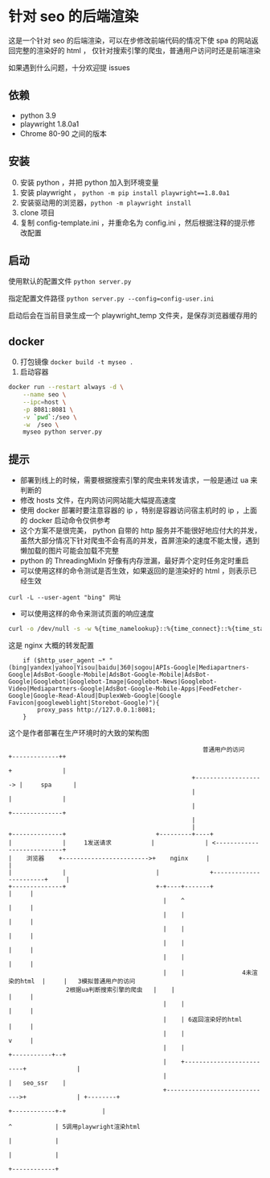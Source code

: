 针对 seo 的后端渲染
====================
这是一个针对 seo 的后端渲染，可以在步修改前端代码的情况下使 spa 的网站返回完整的渲染好的 html ，
仅针对搜索引擎的爬虫，普通用户访问时还是前端渲染

如果遇到什么问题，十分欢迎提 issues

## 依赖
- python 3.9
- playwright 1.8.0a1
- Chrome 80-90 之间的版本

## 安装
0. 安装 python ，并把 python 加入到环境变量
0. 安装 playwright ， `python -m pip install playwright==1.8.0a1`
0. 安装驱动用的浏览器，`python -m playwright install`
0. clone 项目
0. 复制 config-template.ini ，并重命名为 config.ini ，然后根据注释的提示修改配置

## 启动
使用默认的配置文件
`python server.py`

指定配置文件路径
`python server.py --config=config-user.ini`

启动后会在当前目录生成一个 playwright_temp 文件夹，是保存浏览器缓存用的

## docker
0. 打包镜像 `docker build -t myseo .`
0. 启动容器
```bash
docker run --restart always -d \
    --name seo \
    --ipc=host \
    -p 8081:8081 \
    -v `pwd`:/seo \
    -w  /seo \
    myseo python server.py
```

## 提示
- 部署到线上的时候，需要根据搜索引擎的爬虫来转发请求，一般是通过 ua 来判断的
- 修改 hosts 文件，在内网访问网站能大幅提高速度
- 使用 docker 部署时要注意容器的 ip ，特别是容器访问宿主机时的 ip ，上面的 docker 启动命令仅供参考
- 这个方案不是很完美， python 自带的 http 服务并不能很好地应付大的并发，虽然大部分情况下针对爬虫不会有高的并发，首屏渲染的速度不能太慢，遇到懒加载的图片可能会加载不完整
- python 的 ThreadingMixIn 好像有内存泄漏，最好弄个定时任务定时重启
- 可以使用这样的命令测试是否生效，如果返回的是渲染好的 html ，则表示已经生效
```
curl -L --user-agent "bing" 网址
```
- 可以使用这样的命令来测试页面的响应速度
```bash
curl -o /dev/null -s -w %{time_namelookup}::%{time_connect}::%{time_starttransfer}::%{time_total}::%{speed_download}"\n" "http://127.0.0.1:8081"
```

这是 nginx 大概的转发配置
```
    if ($http_user_agent ~* "(bing|yandex|yahoo|Yisou|baidu|360|sogou|APIs-Google|Mediapartners-Google|AdsBot-Google-Mobile|AdsBot-Google-Mobile|AdsBot-Google|Googlebot|Googlebot-Image|Googlebot-News|Googlebot-Video|Mediapartners-Google|AdsBot-Google-Mobile-Apps|FeedFetcher-Google|Google-Read-Aloud|DuplexWeb-Google|Google Favicon|googleweblight|Storebot-Google)"){
        proxy_pass http://127.0.0.1:8081;
    }
```

这个是作者部署在生产环境时的大致的架构图
```
                                                      普通用户的访问      +-------------++
                                                                         +              |
                                                   +-------------------> |     spa      |
                                                   |                     |              |
                                                   |                     +--------------+
                                                   |
                                                   |
+--------------+                         +---------+----+
|              |     1发送请求           |              | <---------------------------+
|    浏览器    +------------------------>+    nginx     |                             |
|              |                         |              +-----------------------+     |
+--------------+                         +-+----+-------+                       |     |
                                           |    ^                               |     |
                                           |    |                               |     |
                                           |    |                               |     |
                                           |    |                               |     |
                                           |    |                               |     |
                                           |    |                4未渲染的html  |     |   3模拟普通用户的访问
                2根据ua判断搜索引擎的爬虫   |    |                               |     |
                                           |    |                               |     |
                                           |    | 6返回渲染好的html             |     |
                                           |    |                               v     |
                                           |    |                         +-----------+--+
                                           |    +-------------------------+              |
                                           |                              |   seo_ssr    |
                                           +----------------------------->+              | +--------+
                                                                          +------------+-+          |
                                                                                       ^            | 5调用playwright渲染html
                                                                                       |            |
                                                                                       |            |
                                                                                       +------------+

```
